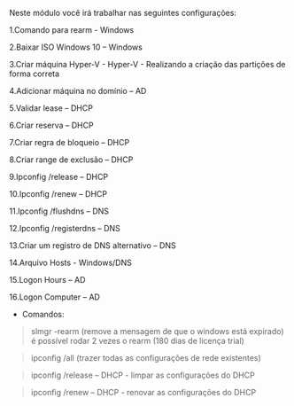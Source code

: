 Neste módulo você irá trabalhar nas seguintes configurações:

1.Comando para rearm - Windows

2.Baixar ISO Windows 10 – Windows

3.Criar máquina Hyper-V - Hyper-V - Realizando a criação das partições de forma correta

4.Adicionar máquina no domínio – AD

5.Validar lease – DHCP

6.Criar reserva – DHCP

7.Criar regra de bloqueio – DHCP

8.Criar range de exclusão – DHCP

9.Ipconfig /release – DHCP

10.Ipconfig /renew – DHCP

11.Ipconfig /flushdns – DNS

12.Ipconfig /registerdns – DNS

13.Criar um registro de DNS alternativo – DNS

14.Arquivo Hosts - Windows/DNS

15.Logon Hours – AD

16.Logon Computer – AD

- Comandos: 

> slmgr -rearm (remove a mensagem de que o windows está expirado) é possível rodar 2 vezes o rearm (180 dias de licença trial)

> ipconfig /all (trazer todas as configurações de rede existentes) 

> ipconfig /release – DHCP - limpar as configurações do DHCP

> ipconfig /renew – DHCP - renovar as configurações do DHCP

